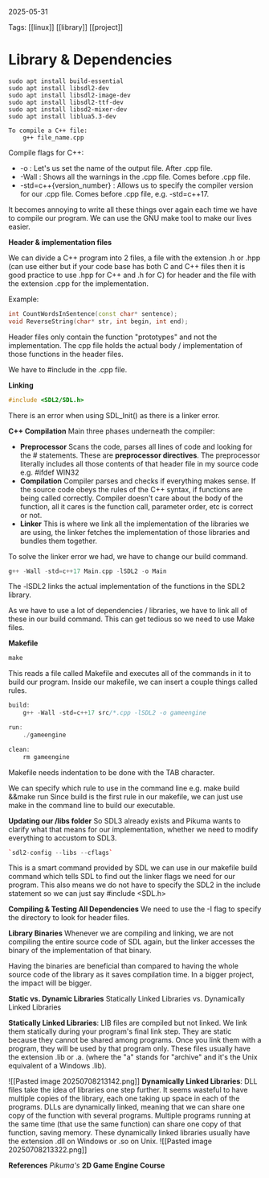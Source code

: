 2025-05-31 

Tags: [[linux]] [[library]] [[project]]
# **Library & Dependencies**

```
sudo apt install build-essential
sudo apt install libsdl2-dev
sudo apt install libsdl2-image-dev
sudo apt install libsdl2-ttf-dev
sudo apt install libsd2-mixer-dev
sudo apt install liblua5.3-dev
```

~~~
To compile a C++ file:
	g++ file_name.cpp 
~~~

Compile flags for C++:
- -o : Let's us set the name of the output file. After .cpp file.
- -Wall : Shows all the warnings in the .cpp file. Comes before .cpp file.
- -std=c++{version_number} : Allows us to specify the compiler version for our .cpp file. Comes before .cpp file, e.g. -std=c++17.

It becomes annoying to write all these things over again each time we have to compile our program. We can use the GNU make tool to make our lives easier.

**Header & implementation files**

We can divide a C++ program into 2 files, a file with the extension .h or .hpp (can use either but if your code base has both C and C++ files then it is good practice to use .hpp for C++ and .h for C) for header and the file with the extension .cpp for the implementation.

Example:
```cpp
int CountWordsInSentence(const char* sentence);
void ReverseString(char* str, int begin, int end);
```

Header files only contain the function "prototypes" and not the implementation.
The cpp file holds the actual body / implementation of those functions in the header files.

We have to $\text{\#include}$ in the .cpp file.

**Linking**
```cpp
#include <SDL2/SDL.h>
```
There is an error when using $\text{SDL\_Init()}$ as there is a linker error.

**C++ Compilation**
Main three phases underneath the compiler:
- **Preprocessor**
	Scans the code, parses all lines of code and looking for the $\text{\#}$ statements. These are **preprocessor directives**. The preprocessor literally includes all those contents of that header file in my source code e.g. $\text{\#ifdef WIN32}$
- **Compilation**
	Compiler parses and checks if everything makes sense. If the source code obeys the rules of the C++ syntax, if functions are being called correctly. Compiler doesn't care about the body of the function, all it cares is the function call, parameter order, etc is correct or not.
- **Linker**
	This is where we link all the implementation of the libraries we are using, the linker fetches the implementation of those libraries and bundles them together.

To solve the linker error we had, we have to change our build command. 
```cpp
g++ -Wall -std=c++17 Main.cpp -lSDL2 -o Main
```
The $\text{-lSDL2}$ links the actual implementation of the functions in the $\text{SDL2}$ library.

As we have to use a lot of dependencies / libraries, we have to link all of these in our build command. This can get tedious so we need to use Make files.

**Makefile**

```cpp
make
```

This reads a file called Makefile and executes all of the commands in it to build our program. 
Inside our makefile, we can insert a couple things called rules.
```cpp
build:
	g++ -Wall -std=c++17 src/*.cpp -lSDL2 -o gameengine
```
```cpp
run:
	./gameengine

clean:
	rm gameengine
```
Makefile needs indentation to be done with the $\text{TAB}$ character.
	
We can specify which rule to use in the command line e.g. $\text{make build \&\& make run}$
Since build is the first rule in our makefile, we can just use $\text{make}$ in the command line to build our executable.

**Updating our $\textbf{/libs}$ folder**
So SDL3 already exists and Pikuma wants to clarify what that means for our implementation, whether we need to modify everything to accustom to SDL3.

```cpp
`sdl2-config --libs --cflags`
```
This is a smart command provided by SDL we can use in our makefile build command which tells SDL to find out the linker flags we need for our program. This also means we do not have to specify the SDL2 in the include statement so we can just say $\text{\#include <SDL.h>}$

**Compiling & Testing All Dependencies**
We need to use the $\text{-I}$ flag to specify the directory to look for header files.

**Library Binaries**
Whenever we are compiling and linking, we are not compiling the entire source code of SDL again, but the linker accesses the binary of the implementation of that binary.

Having the binaries are beneficial than compared to having the whole source code of the library as it saves compilation time. In a bigger project, the impact will be bigger.

**Static vs. Dynamic Libraries**
Statically Linked Libraries vs. Dynamically Linked Libraries

**Statically Linked Libraries**: LIB files are compiled but not linked. We link them statically during your program's final link step. They are static because they cannot be shared among programs. Once you link them with a program, they will be used by that program only. These files usually have the extension .lib or .a. (where the "a" stands for "archive" and it's the Unix equivalent of a Windows .lib).

![[Pasted image 20250708213142.png]]
**Dynamically Linked Libraries**: DLL files take the idea of libraries one step further. It seems wasteful to have multiple copies of the library, each one taking up space in each of the programs. DLLs are dynamically linked, meaning that we can share one copy of the function with several programs. Multiple programs running at the same time (that use the same function) can share one copy of that function, saving memory. These dynamically linked libraries usually have the extension .dll on Windows or .so on Unix.
![[Pasted image 20250708213322.png]]



**References**
*Pikuma's* 
**2D Game Engine Course**